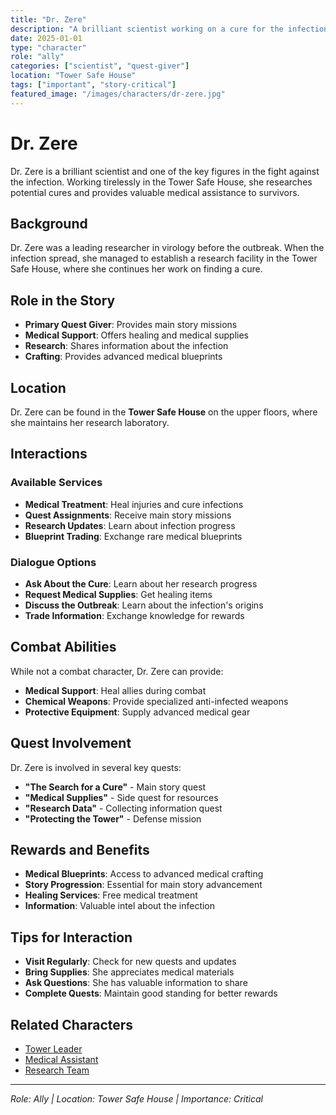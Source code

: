 ```yaml
---
title: "Dr. Zere"
description: "A brilliant scientist working on a cure for the infection"
date: 2025-01-01
type: "character"
role: "ally"
categories: ["scientist", "quest-giver"]
location: "Tower Safe House"
tags: ["important", "story-critical"]
featured_image: "/images/characters/dr-zere.jpg"
---
```


# Dr. Zere

Dr. Zere is a brilliant scientist and one of the key figures in the fight against the infection. Working tirelessly in the Tower Safe House, she researches potential cures and provides valuable medical assistance to survivors.

## Background

Dr. Zere was a leading researcher in virology before the outbreak. When the infection spread, she managed to establish a research facility in the Tower Safe House, where she continues her work on finding a cure.

## Role in the Story

- **Primary Quest Giver**: Provides main story missions
- **Medical Support**: Offers healing and medical supplies
- **Research**: Shares information about the infection
- **Crafting**: Provides advanced medical blueprints

## Location

Dr. Zere can be found in the **Tower Safe House** on the upper floors, where she maintains her research laboratory.

## Interactions

### Available Services

- **Medical Treatment**: Heal injuries and cure infections
- **Quest Assignments**: Receive main story missions
- **Research Updates**: Learn about infection progress
- **Blueprint Trading**: Exchange rare medical blueprints

### Dialogue Options

- **Ask About the Cure**: Learn about her research progress
- **Request Medical Supplies**: Get healing items
- **Discuss the Outbreak**: Learn about the infection's origins
- **Trade Information**: Exchange knowledge for rewards

## Combat Abilities

While not a combat character, Dr. Zere can provide:

- **Medical Support**: Heal allies during combat
- **Chemical Weapons**: Provide specialized anti-infected weapons
- **Protective Equipment**: Supply advanced medical gear

## Quest Involvement

Dr. Zere is involved in several key quests:

- **"The Search for a Cure"** - Main story quest
- **"Medical Supplies"** - Side quest for resources
- **"Research Data"** - Collecting information quest
- **"Protecting the Tower"** - Defense mission

## Rewards and Benefits

- **Medical Blueprints**: Access to advanced medical crafting
- **Story Progression**: Essential for main story advancement
- **Healing Services**: Free medical treatment
- **Information**: Valuable intel about the infection

## Tips for Interaction

- **Visit Regularly**: Check for new quests and updates
- **Bring Supplies**: She appreciates medical materials
- **Ask Questions**: She has valuable information to share
- **Complete Quests**: Maintain good standing for better rewards

## Related Characters

- [Tower Leader](/characters/tower-leader/)
- [Medical Assistant](/characters/medical-assistant/)
- [Research Team](/characters/research-team/)

---

*Role: Ally | Location: Tower Safe House | Importance: Critical*

